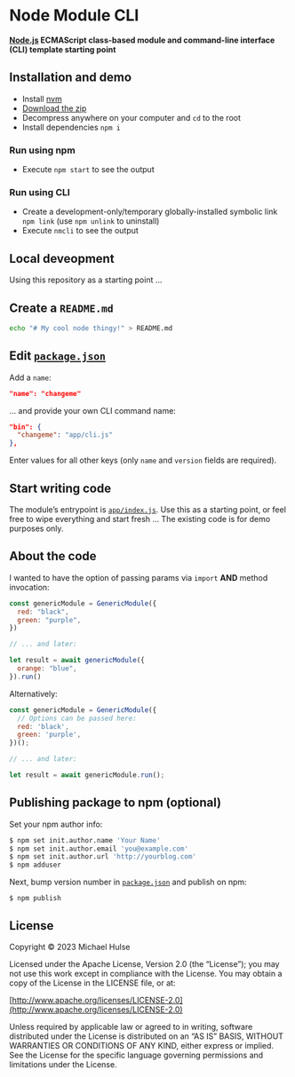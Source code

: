 # Node Module CLI

**[Node.js](https://nodejs.org/) ECMAScript class-based module and command-line interface (CLI) template starting point**

## Installation and demo

- Install [nvm](https://github.com/nvm-sh/nvm)
- [Download the zip](https://github.com/mhulse/node-module-cli/archive/refs/heads/main.zip)
- Decompress anywhere on your computer and `cd` to the root
- Install dependencies `npm i`

### Run using npm

- Execute `npm start` to see the output

### Run using CLI

- Create a development-only/temporary globally-installed symbolic link `npm link` (use `npm unlink` to uninstall)
- Execute `nmcli` to see the output

## Local deveopment

Using this repository as a starting point …

## Create a `README.md`

```bash
echo "# My cool node thingy!" > README.md
```

## Edit [`package.json`](package.json)

Add a `name`:

```json
"name": "changeme"
```

… and provide your own CLI command name:

```json
"bin": {
  "changeme": "app/cli.js"
},
```

Enter values for all other keys (only `name` and `version` fields are required).

## Start writing code

The module’s entrypoint is [`app/index.js`](app/index.js). Use this as a starting point, or feel free to wipe everything and start fresh … The existing code is for demo purposes only.

## About the code

I wanted to have the option of passing params via `import` **AND** method invocation:

```js
const genericModule = GenericModule({
  red: "black",
  green: "purple",
})

// ... and later:

let result = await genericModule({
  orange: "blue",
}).run()
```

Alternatively:

```js
const genericModule = GenericModule({
  // Options can be passed here:
  red: 'black',
  green: 'purple',
})();

// ... and later:

let result = await genericModule.run();
```

## Publishing package to npm (optional)

Set your npm author info:

```bash
$ npm set init.author.name 'Your Name'
$ npm set init.author.email 'you@example.com'
$ npm set init.author.url 'http://yourblog.com'
$ npm adduser
```

Next, bump version number in [`package.json`](package.json) and publish on npm:

```
$ npm publish
```

## License

Copyright © 2023 Michael Hulse

Licensed under the Apache License, Version 2.0 (the “License”); you may not use this work except in compliance with the License. You may obtain a copy of the License in the LICENSE file, or at:

[http://www.apache.org/licenses/LICENSE-2.0](http://www.apache.org/licenses/LICENSE-2.0)

Unless required by applicable law or agreed to in writing, software distributed under the License is distributed on an “AS IS” BASIS, WITHOUT WARRANTIES OR CONDITIONS OF ANY KIND, either express or implied. See the License for the specific language governing permissions and limitations under the License.
